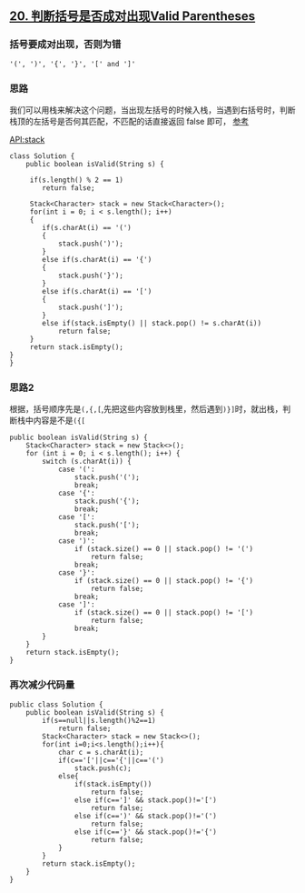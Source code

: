 ## [20. 判断括号是否成对出现Valid Parentheses](https://leetcode.com/problems/valid-parentheses/description/)

### 括号要成对出现，否则为错
``'(', ')', '{', '}', '[' and ']'``


### 思路
我们可以用栈来解决这个问题，当出现左括号的时候入栈，当遇到右括号时，判断栈顶的左括号是否何其匹配，不匹配的话直接返回 false 即可，
[参考](https://github.com/Blankj/awesome-java-leetcode/blob/master/note/020/README.md)


[API:stack](https://docs.oracle.com/javase/8/docs/api/java/util/Stack.html#method.summary)

    class Solution {
        public boolean isValid(String s) {

         if(s.length() % 2 == 1)
            return false;

         Stack<Character> stack = new Stack<Character>();
    	 for(int i = 0; i < s.length(); i++)
    	 {
    		if(s.charAt(i) == '(')
    		{
    			stack.push(')');
    		}
    		else if(s.charAt(i) == '{')
    		{
    			stack.push('}');
    		}
    		else if(s.charAt(i) == '[')
    		{
    			stack.push(']');
    		}
    		else if(stack.isEmpty() || stack.pop() != s.charAt(i))
    			return false;
    	 }
    	 return stack.isEmpty();
    }
    }


### 思路2

根据，括号顺序先是`(,{,[`,先把这些内容放到栈里，然后遇到`)}]`时，就出栈，判断栈中内容是不是`({[`

    public boolean isValid(String s) {
        Stack<Character> stack = new Stack<>();
        for (int i = 0; i < s.length(); i++) {
            switch (s.charAt(i)) {
                case '(':
                    stack.push('(');
                    break;
                case '{':
                    stack.push('{');
                    break;
                case '[':
                    stack.push('[');
                    break;
                case ')':
                    if (stack.size() == 0 || stack.pop() != '(')
                        return false;
                    break;
                case '}':
                    if (stack.size() == 0 || stack.pop() != '{')
                        return false;
                    break;
                case ']':
                    if (stack.size() == 0 || stack.pop() != '[')
                        return false;
                    break;
            }
        }
        return stack.isEmpty();
    }

### 再次减少代码量


    public class Solution {
        public boolean isValid(String s) {
            if(s==null||s.length()%2==1)
                return false;
            Stack<Character> stack = new Stack<>();
            for(int i=0;i<s.length();i++){
                char c = s.charAt(i);
                if(c=='['||c=='{'||c=='(')
                    stack.push(c);
                else{
                    if(stack.isEmpty())
                        return false;
                    else if(c==']' && stack.pop()!='[')
                        return false;
                    else if(c==')' && stack.pop()!='(')
                        return false;
                    else if(c=='}' && stack.pop()!='{')
                        return false;
                }
            }
            return stack.isEmpty();
        }
    }
